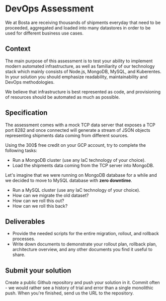 # DevOps Assessment

We at Bosta are receiving thousands of shipments everyday that need to be proceeded, aggregated and loaded into many datastores in order to be used for different business use cases.

## Context

The main purpose of this assessment is to test your ability to implement modern automated infrastructure, as well as familiarity of our technology stack which mainly consists of Node.js, MongoDB, MySQL, and Kuberentes. In your solution you should emphasize readability, maintainability and DevOps methodologies.

We believe that infrastructure is best represented as code, and provisioning of resources should be automated as much as possible.

## Specification

The assessment comes with a mock TCP data server that exposes a TCP port 8282 and once connected will generate a stream of JSON objects representing shipments data coming from different sources.

Using the 300$ free credit on your GCP account, try to complete the following tasks:

- Run a MongoDB cluster (use any IaC technology of your choice).
- Load the shipments data coming from the TCP server into MongoDB.

Let's imagine that we were running on MongoDB database for a while and we decided to move to MySQL database with **zero downtime**.

- Run a MySQL cluster (use any IaC technology of your choice).
- How can we migrate the old dataset?
- How can we roll this out?
- How can we roll this back?

## Deliverables

- Provide the needed scripts for the entire migration, rollout, and rollback processes.
- Write down documents to demonstrate your rollout plan, rollback plan, architecture overview, and any other documents you find it useful to share.

## Submit your solution

Create a public Github repository and push your solution in it. Commit often - we would rather see a history of trial and error than a single monolithic push. When you're finished, send us the URL to the repository.
